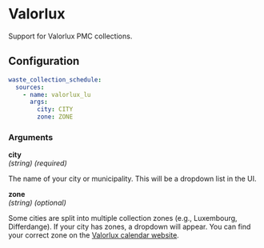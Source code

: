 # Valorlux

Support for Valorlux PMC collections.

## Configuration

```yaml
waste_collection_schedule:
  sources:
    - name: valorlux_lu
      args:
        city: CITY
        zone: ZONE
```

### Arguments

**city**  
*(string) (required)*

The name of your city or municipality. This will be a dropdown list in the UI.

**zone**  
*(string) (optional)*

Some cities are split into multiple collection zones (e.g., Luxembourg, Differdange). If your city has zones, a dropdown will appear. You can find your correct zone on the [Valorlux calendar website](https://calendar.valorlux.lu/index_2020.html).